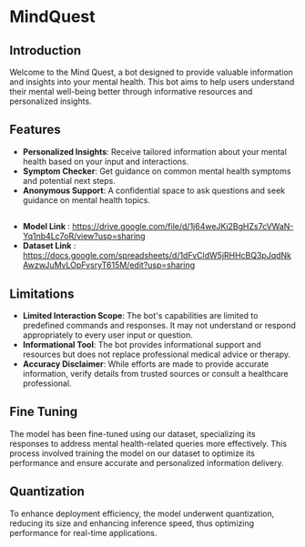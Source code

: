 # MindQuest
## Introduction
Welcome to the Mind Quest, a bot designed to provide valuable information and insights into your mental health. This bot aims to help users understand their mental well-being better through informative resources and personalized insights.
## Features
* **Personalized Insights**: Receive tailored information about your mental health based on your input and interactions.
* **Symptom Checker**: Get guidance on common mental health symptoms and potential next steps.
* **Anonymous Support**: A confidential space to ask questions and seek guidance on mental health topics.
##
* **Model Link** : https://drive.google.com/file/d/1j64weJKi2BgHZs7cVWaN-Yq1nb4Lc7oR/view?usp=sharing
* **Dataset Link** : https://docs.google.com/spreadsheets/d/1dFvCldW5jRHHcBQ3pJqdNkAwzwJuMvLOpFvsryT615M/edit?usp=sharing
## Limitations
* **Limited Interaction Scope**: The bot's capabilities are limited to predefined commands and responses. It may not understand or respond appropriately to every user input or question.
* **Informational Tool**: The bot provides informational support and resources but does not replace professional medical advice or therapy.
* **Accuracy Disclaimer**: While efforts are made to provide accurate information, verify details from trusted sources or consult a healthcare professional.
## Fine Tuning
The model has been fine-tuned using our dataset, specializing its responses to address mental health-related queries more effectively. This process involved training the model on our dataset to optimize its performance and ensure accurate and personalized information delivery.
## Quantization
To enhance deployment efficiency, the model underwent quantization, reducing its size and enhancing inference speed, thus optimizing performance for real-time applications.


